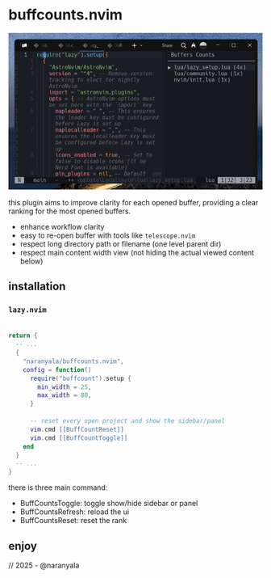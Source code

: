 # buffcounts.nvim

![screenshot](./doc/screenshot.png)

this plugin aims to improve clarity for each opened buffer, providing a clear ranking for the most opened buffers.

- enhance workflow clarity
- easy to re-open buffer with tools like `telescope.nvim`
- respect long directory path or filename (one level parent dir)
- respect main content width view (not hiding the actual viewed content below)

## installation

### `lazy.nvim`

```lua

return {
  -- ...
  {
    "naranyala/buffcounts.nvim",
    config = function()
      require("buffcount").setup {
        min_width = 25,
        max_width = 80,
      }

      -- reset every open project and show the sidebar/panel
      vim.cmd [[BuffCountReset]]
      vim.cmd [[BuffCountToggle]]
    end
  }
  -- ...
}

```

there is three main command:

- BuffCountsToggle: toggle show/hide sidebar or panel
- BuffCountsRefresh: reload the ui
- BuffCountsReset: reset the rank

## enjoy

// 2025 - @naranyala
